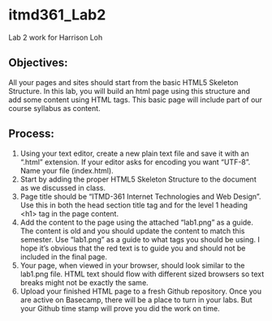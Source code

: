 # itmd361_Lab2
Lab 2 work for Harrison Loh

## Objectives:
All your pages and sites should start from the basic HTML5 Skeleton Structure. In this lab, you will build an html page using this structure and add some content using HTML tags. This basic page will include part of our course syllabus as content.

## Process:
1. Using your text editor, create a new plain text file and save it with an “.html” extension. If your editor asks for encoding you want “UTF-8”. Name your file (index.html).
2. Start by adding the proper HTML5 Skeleton Structure to the document as we discussed in class.
3. Page title should be “ITMD-361 Internet Technologies and Web Design”. Use this in both the head section title tag and for the level 1 heading \<h1> tag in the page content.
4. Add the content to the page using the attached “lab1.png” as a guide. The content is old and you should update the content to match this semester. Use “lab1.png” as a guide to what tags you should be using. I hope it’s obvious that the red text is to guide you and should not be included in the final page. 
5. Your page, when viewed in your browser, should look similar to the lab1.png file. HTML text should flow with different sized browsers so text breaks might not be exactly the same.
6. Upload your finished HTML page to a fresh Github repository. Once you are active on Basecamp, there will be a place to turn in your labs. But your Github time stamp will prove you did the work on time.
